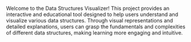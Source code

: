 Welcome to the Data Structures Visualizer! This project provides an interactive and educational tool designed to help users understand and visualize various data structures. Through visual representations and detailed explanations, users can grasp the fundamentals and complexities of different data structures, making learning more engaging and intuitive.

